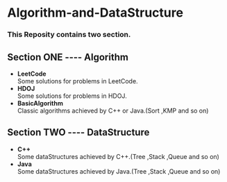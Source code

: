 # Algorithm-and-DataStructure
### This Reposity contains two section.
## Section ONE ---- Algorithm
- **LeetCode**<br/>
    Some solutions for problems in LeetCode.
- **HDOJ**<br/>
    Some solutions for problems in HDOJ.
- **BasicAlgorithm**<br/>
    Classic algorithms achieved by C++ or Java.(Sort ,KMP and so on)
## Section TWO ---- DataStructure
- **C++**<br/>
    Some dataStructures achieved by C++.(Tree ,Stack ,Queue and so on)
- **Java**<br/>
    Some dataStructures achieved by Java.(Tree ,Stack ,Queue and so on)
     
  
  